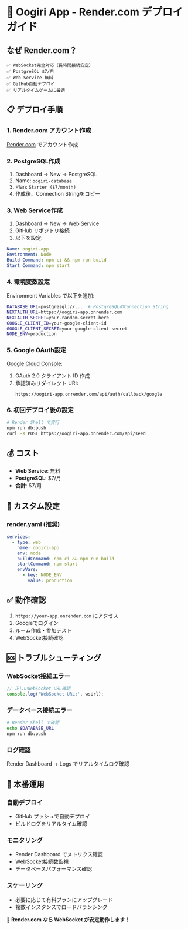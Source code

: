 # 🚀 Oogiri App - Render.com デプロイガイド

## なぜ Render.com？

```
✅ WebSocket完全対応（長時間接続安定）
✅ PostgreSQL $7/月
✅ Web Service 無料
✅ GitHub自動デプロイ
✅ リアルタイムゲームに最適
```

## 📋 デプロイ手順

### 1. **Render.com アカウント作成**
[Render.com](https://render.com/) でアカウント作成

### 2. **PostgreSQL作成**
1. Dashboard → New → PostgreSQL
2. Name: `oogiri-database`
3. Plan: `Starter ($7/month)`
4. 作成後、Connection Stringをコピー

### 3. **Web Service作成**
1. Dashboard → New → Web Service
2. GitHub リポジトリ接続
3. 以下を設定:

```yaml
Name: oogiri-app
Environment: Node
Build Command: npm ci && npm run build
Start Command: npm start
```

### 4. **環境変数設定**

Environment Variables で以下を追加:

```bash
DATABASE_URL=postgresql://...  # PostgreSQLのConnection String
NEXTAUTH_URL=https://oogiri-app.onrender.com
NEXTAUTH_SECRET=your-random-secret-here
GOOGLE_CLIENT_ID=your-google-client-id
GOOGLE_CLIENT_SECRET=your-google-client-secret
NODE_ENV=production
```

### 5. **Google OAuth設定**

[Google Cloud Console](https://console.cloud.google.com/):
1. OAuth 2.0 クライアント ID 作成
2. 承認済みリダイレクト URI:
   ```
   https://oogiri-app.onrender.com/api/auth/callback/google
   ```

### 6. **初回デプロイ後の設定**

```bash
# Render Shell で実行
npm run db:push
curl -X POST https://oogiri-app.onrender.com/api/seed
```

## 💰 **コスト**
- **Web Service**: 無料
- **PostgreSQL**: $7/月
- **合計**: $7/月

## 🔧 **カスタム設定**

### render.yaml (推奨)
```yaml
services:
  - type: web
    name: oogiri-app
    env: node
    buildCommand: npm ci && npm run build
    startCommand: npm start
    envVars:
      - key: NODE_ENV
        value: production
```

## ✅ **動作確認**
1. `https://your-app.onrender.com` にアクセス
2. Googleでログイン  
3. ルーム作成・参加テスト
4. WebSocket接続確認

## 🆘 **トラブルシューティング**

### WebSocket接続エラー
```javascript
// 正しいWebSocket URL確認
console.log('WebSocket URL:', wsUrl);
```

### データベース接続エラー
```bash
# Render Shell で確認
echo $DATABASE_URL
npm run db:push
```

### ログ確認
Render Dashboard → Logs でリアルタイムログ確認

## 🎯 **本番運用**

### 自動デプロイ
- GitHub プッシュで自動デプロイ
- ビルドログをリアルタイム確認

### モニタリング
- Render Dashboard でメトリクス確認
- WebSocket接続数監視
- データベースパフォーマンス確認

### スケーリング
- 必要に応じて有料プランにアップグレード
- 複数インスタンスでロードバランシング

**🎉 Render.com なら WebSocket が安定動作します！**